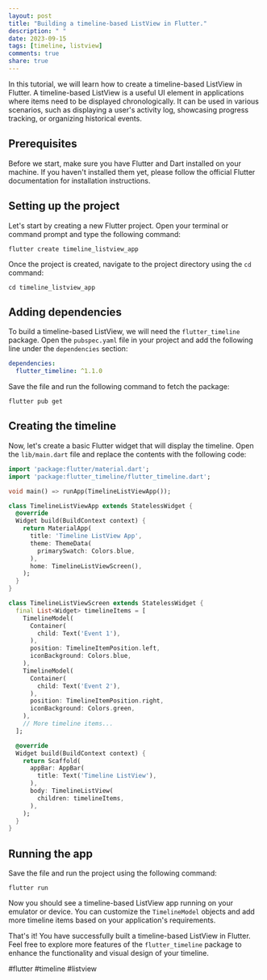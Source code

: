 ```yaml
---
layout: post
title: "Building a timeline-based ListView in Flutter."
description: " "
date: 2023-09-15
tags: [timeline, listview]
comments: true
share: true
---
```


In this tutorial, we will learn how to create a timeline-based ListView in Flutter. A timeline-based ListView is a useful UI element in applications where items need to be displayed chronologically. It can be used in various scenarios, such as displaying a user's activity log, showcasing progress tracking, or organizing historical events.

## Prerequisites
Before we start, make sure you have Flutter and Dart installed on your machine. If you haven't installed them yet, please follow the official Flutter documentation for installation instructions.

## Setting up the project
Let's start by creating a new Flutter project. Open your terminal or command prompt and type the following command:
```
flutter create timeline_listview_app
```
Once the project is created, navigate to the project directory using the `cd` command:
```
cd timeline_listview_app
```

## Adding dependencies
To build a timeline-based ListView, we will need the `flutter_timeline` package. Open the `pubspec.yaml` file in your project and add the following line under the `dependencies` section:
```yaml
dependencies:
  flutter_timeline: ^1.1.0
```
Save the file and run the following command to fetch the package:
```
flutter pub get
```

## Creating the timeline
Now, let's create a basic Flutter widget that will display the timeline. Open the `lib/main.dart` file and replace the contents with the following code:

```dart
import 'package:flutter/material.dart';
import 'package:flutter_timeline/flutter_timeline.dart';

void main() => runApp(TimelineListViewApp());

class TimelineListViewApp extends StatelessWidget {
  @override
  Widget build(BuildContext context) {
    return MaterialApp(
      title: 'Timeline ListView App',
      theme: ThemeData(
        primarySwatch: Colors.blue,
      ),
      home: TimelineListViewScreen(),
    );
  }
}

class TimelineListViewScreen extends StatelessWidget {
  final List<Widget> timelineItems = [
    TimelineModel(
      Container(
        child: Text('Event 1'),
      ),
      position: TimelineItemPosition.left,
      iconBackground: Colors.blue,
    ),
    TimelineModel(
      Container(
        child: Text('Event 2'),
      ),
      position: TimelineItemPosition.right,
      iconBackground: Colors.green,
    ),
    // More timeline items...
  ];

  @override
  Widget build(BuildContext context) {
    return Scaffold(
      appBar: AppBar(
        title: Text('Timeline ListView'),
      ),
      body: TimelineListView(
        children: timelineItems,
      ),
    );
  }
}
```

## Running the app
Save the file and run the project using the following command:
```
flutter run
```

Now you should see a timeline-based ListView app running on your emulator or device. You can customize the `TimelineModel` objects and add more timeline items based on your application's requirements.

That's it! You have successfully built a timeline-based ListView in Flutter. Feel free to explore more features of the `flutter_timeline` package to enhance the functionality and visual design of your timeline. 

#flutter #timeline #listview